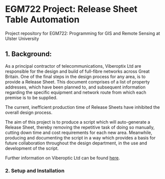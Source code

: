 # EGM722 Project: Release Sheet Table Automation

Project repository for EGM722: Programming for GIS and Remote Sensing at Ulster University

## 1. Background:

As a principal contractor of telecommunications, Viberoptix Ltd are responsible for the design and build 
of full-fibre networks across Great Britain. One of the final steps in the design process for any area, is 
to provide a Release Sheet. This document comprises of a list of property addresses, which have been planned 
to, and subsequent information regarding the specific equipment and network route from which each premise is 
to be supplied.

The current, inefficient production time of Release Sheets have inhibited the overall design process. 

The aim of this project is to produce a script which will auto-generate a Release Sheet, thereby removing 
the repetitive task of doing so manually, cutting down time and cost requirements for each new area. Meanwhile, 
producing and documenting the script in a way which provides a basis for future collaboration throughout the design 
department, in the use and development of the script. 

Further information on Viberoptic Ltd can be found [here](https://www.viberoptix.com/).

### 2. Setup and Installation